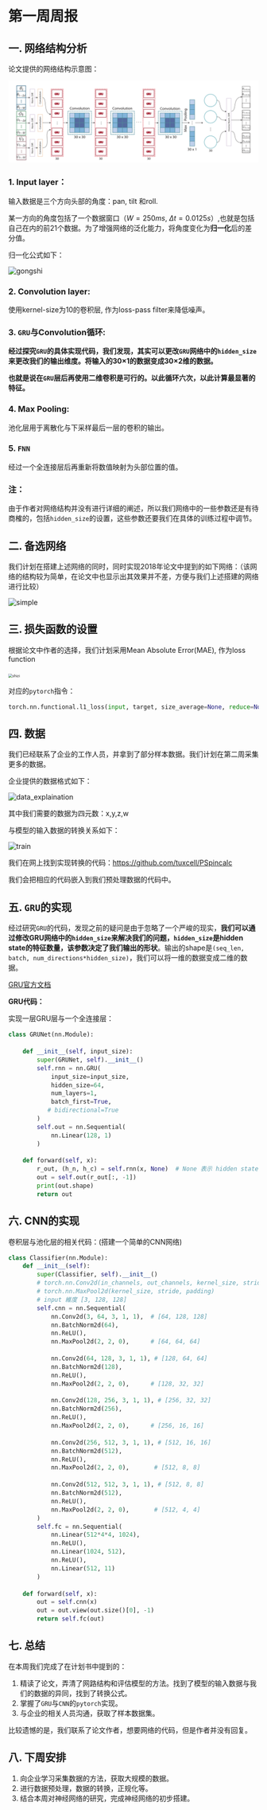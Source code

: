 # 第一周周报

## 一. 网络结构分析

论文提供的网络结构示意图：

![net](https://github.com/Zeng-WH/Head-Motion-Prediction/blob/main/第1周/pic/net.PNG)

### **1. Input layer**：

输入数据是三个方向头部的角度：pan, tilt 和roll.

某一方向的角度包括了一个数据窗口（$W=250ms,\ \Delta t=0.0125s$）,也就是包括自己在内的前21个数据。为了增强网络的泛化能力，将角度变化为**归一化**后的差分值。

归一化公式如下：

![gongshi](\pic\gongshi.PNG)

### **2. Convolution layer**:

使用kernel-size为10的卷积层, 作为loss-pass filter来降低噪声。

### **3. `GRU`与Convolution循环:**

**经过探究`GRU`的具体实现代码，我们发现，其实可以更改`GRU`网络中的`hidden_size`来更改我们的输出维度。将输入的30×1的数据变成30×2维的数据。**

**也就是说在`GRU`层后再使用二维卷积是可行的。以此循环六次，以此计算最显著的特征。**

### **4. Max Pooling:**

池化层用于离散化与下采样最后一层的卷积的输出。

### 5. `FNN`

经过一个全连接层后再重新将数值映射为头部位置的值。

### **注：**

由于作者对网络结构并没有进行详细的阐述，所以我们网络中的一些参数还是有待商榷的，包括`hidden_size`的设置，这些参数还要我们在具体的训练过程中调节。

## 二. 备选网络

我们计划在搭建上述网络的同时，同时实现2018年论文中提到的如下网络：（该网络的结构较为简单，在论文中也显示出其效果并不差，方便与我们上述搭建的网络进行比较）

![simple](\pic\simple.PNG)

## 三. 损失函数的设置

根据论文中作者的选择，我们计划采用Mean Absolute Error(MAE), 作为loss function

<img src="\pic\shizi.png" alt="shizi" style="zoom:50%;" />

对应的`pytorch`指令：

```python
torch.nn.functional.l1_loss(input, target, size_average=None, reduce=None, reduction='mean') → Tensor
```

## 四. 数据

我们已经联系了企业的工作人员，并拿到了部分样本数据。我们计划在第二周采集更多的数据。

企业提供的数据格式如下：

![data_explaination](\pic\data_explaination.png)

其中我们需要的数据为四元数：x,y,z,w

与模型的输入数据的转换关系如下：

![train](\pic\train.PNG)

我们在网上找到实现转换的代码：https://github.com/tuxcell/PSpincalc

我们会把相应的代码嵌入到我们预处理数据的代码中。

## 五. `GRU`的实现

经过研究`GRU`的代码，发现之前的疑问是由于忽略了一个严峻的现实，**我们可以通过修改GRU网络中的`hidden_size`来解决我们的问题，`hidden_size`是hidden state的特征数量，该参数决定了我们输出的形状**。输出的shape是`(seq_len, batch, num_directions*hidden_size)`，我们可以将一维的数据变成二维的数据。

[GRU官方文档](https://pytorch.org/docs/1.2.0/nn.html#gru)

**GRU代码：**

实现一层GRU层与一个全连接层：

```python
class GRUNet(nn.Module):
 
    def __init__(self, input_size):
        super(GRUNet, self).__init__()
        self.rnn = nn.GRU(
            input_size=input_size,
            hidden_size=64,
            num_layers=1,
            batch_first=True,
           # bidirectional=True
        )
        self.out = nn.Sequential(
            nn.Linear(128, 1)
        )
 
    def forward(self, x):
        r_out, (h_n, h_c) = self.rnn(x, None)  # None 表示 hidden state 会用全0的 state
        out = self.out(r_out[:, -1])
        print(out.shape)
        return out

```

## 六. CNN的实现

卷积层与池化层的相关代码：(搭建一个简单的CNN网络)

```python
class Classifier(nn.Module):
    def __init__(self):
        super(Classifier, self).__init__()
        # torch.nn.Conv2d(in_channels, out_channels, kernel_size, stride, padding)
        # torch.nn.MaxPool2d(kernel_size, stride, padding)
        # input 維度 [3, 128, 128]
        self.cnn = nn.Sequential(
            nn.Conv2d(3, 64, 3, 1, 1),  # [64, 128, 128]
            nn.BatchNorm2d(64),
            nn.ReLU(),
            nn.MaxPool2d(2, 2, 0),      # [64, 64, 64]

            nn.Conv2d(64, 128, 3, 1, 1), # [128, 64, 64]
            nn.BatchNorm2d(128),
            nn.ReLU(),
            nn.MaxPool2d(2, 2, 0),      # [128, 32, 32]

            nn.Conv2d(128, 256, 3, 1, 1), # [256, 32, 32]
            nn.BatchNorm2d(256),
            nn.ReLU(),
            nn.MaxPool2d(2, 2, 0),      # [256, 16, 16]

            nn.Conv2d(256, 512, 3, 1, 1), # [512, 16, 16]
            nn.BatchNorm2d(512),
            nn.ReLU(),
            nn.MaxPool2d(2, 2, 0),       # [512, 8, 8]
            
            nn.Conv2d(512, 512, 3, 1, 1), # [512, 8, 8]
            nn.BatchNorm2d(512),
            nn.ReLU(),
            nn.MaxPool2d(2, 2, 0),       # [512, 4, 4]
        )
        self.fc = nn.Sequential(
            nn.Linear(512*4*4, 1024),
            nn.ReLU(),
            nn.Linear(1024, 512),
            nn.ReLU(),
            nn.Linear(512, 11)
        )

    def forward(self, x):
        out = self.cnn(x)
        out = out.view(out.size()[0], -1)
        return self.fc(out)
```

## 七. 总结

在本周我们完成了在计划书中提到的：

1. 精读了论文，弄清了网路结构和评估模型的方法。找到了模型的输入数据与我们的数据的异同，找到了转换公式。
2. 掌握了`GRU`与`CNN`的`pytorch`实现。
3. 与企业的相关人员沟通，获取了样本数据集。

比较遗憾的是，我们联系了论文作者，想要网络的代码，但是作者并没有回复。

## 八. 下周安排

1. 向企业学习采集数据的方法，获取大规模的数据。
2. 进行数据预处理，数据的转换，正规化等。
3. 结合本周对神经网络的研究，完成神经网络的初步搭建。
